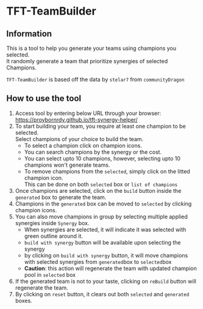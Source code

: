 # TFT-TeamBuilder

## Information
This is a tool to help you generate your teams using champions you selected.<br>
It randomly generate a team that prioritize synergies of selected Champions.

`TFT-TeamBuilder` is based off the data by `stelar7` from `communityDragon`

## How to use the tool
1. Access tool by entering below URL through your browser: <br>
https://proybornrdy.github.io/tft-synergy-helper/ 
2. To start building your team, you require at least one champion to be selected.<br>
Select champions of your choice to build the team.
   - To select a champion click on champion icons.
   - You can search champions by the synergy or the cost.
   - You can select upto 10 champions, however, selecting upto 10 champions won't generate teams.
   - To remove champions from the `selected`, simply click on the litted champion icon.<br>
   This can be done on both `selected` box or `list of champions`
3. Once champions are selected, click on the `build` button inside the `generated` box to generate the team.
4. Champions in the `generated` box can be moved to `selected` by clicking champion icons.
5. You can also move champions in group by selecting multiple applied synergies inside `Synergy` box.
   - When synergies are selected, it will indicate it was selected with green outline around it.
   - `build with synergy` button will be available upon selecting the synergy 
   - by clicking on `build with synergy` button, it will move champions with selected synergies from `generated`box to `selected`box
   - **Caution**: this action will regenerate the team with updated champion pool in `selected` box
5. If the generated team is not to your taste, clicking on `reBuild` button will regenerate the team.
7. By clicking on `reset` button, it clears out both `selected` and `generated` boxes.
